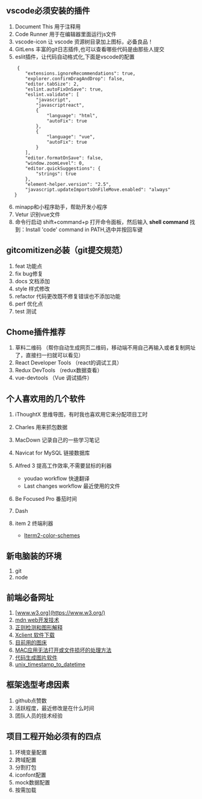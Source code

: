 ## vscode必须安装的插件
1. Document This 用于注释用
2. Code Runner 用于在编辑器里面运行js文件
3. vscode-icon 让 vscode 资源树目录加上图标，必备良品！
4. GitLens 丰富的git日志插件,也可以查看哪些代码是由那些人提交
5. eslit插件，让代码自动格式化,下面是vscode的配置

 ```
	 {
		"extensions.ignoreRecommendations": true,
		"explorer.confirmDragAndDrop": false,
		"editor.tabSize": 2,
		"eslint.autoFixOnSave": true,
		"eslint.validate": [
			"javascript",
			"javascriptreact",
			{
				"language": "html",
				"autoFix": true
			},
			{
				"language": "vue",
				"autoFix": true
			}
		],
		"editor.formatOnSave": false,
		"window.zoomLevel": 0,
		"editor.quickSuggestions": {
			"strings": true
		},
		"element-helper.version": "2.5",
		"javascript.updateImportsOnFileMove.enabled": "always"
	}
 ```

6. minapp和小程序助手，帮助开发小程序
7. Vetur 识别vue文件
8. 命令行启动 shift+command+p 打开命令面板，然后输入 **shell command** 找到：Install 'code' command in PATH,选中并按回车键


## gitcomitizen必装（git提交规范）

1. feat 功能点
2. fix bug修复
3. docs 文档添加
4. style 样式修改
5. refactor 代码更改既不修复错误也不添加功能
6. perf 优化点
7. test 测试

## Chome插件推荐

1. 草料二维码 （帮你自动生成网页二维码，移动端不用自己再输入或者复制网址了，直接扫一扫就可以看见）
2. React Developer Tools （react的调试工具）
3. Redux DevTools （redux数据查看）
4. vue-devtools （Vue 调试插件）


## 个人喜欢用的几个软件
1. iThoughtX 思维导图，有时我也喜欢用它来分配项目工时
2. Charles 用来抓包数据
3. MacDown 记录自己的一些学习笔记
4. Navicat for MySQL 链接数据库
5. Alfred 3 提高工作效率,不需要鼠标的利器

	* youdao workflow 快速翻译
	* Last changes workflow 最近使用的文件
6. Be Focused Pro 番茄时间
7. Dash 
8. item 2 终端利器

	* [Iterm2-color-schemes](https://iterm2colorschemes.com/)

## 新电脑装的环境
1. git
2. node

## 前端必备网址

1. [www.w3.org](https://www.w3.org/)
2. [mdn web开发技术](https://developer.mozilla.org/zh-CN/docs/Web)
3. [正则检测和图形解释](http://regexper.cn/#%2F%5B%5Cda-f%5D%7B2%7D%2Fgi)
4. [Xclient 软件下载](https://xclient.info/s/charles.html?_=4365bb5cf097dc2c135a57c2ce30b264)
5. [目前用的图床](https://imgchr.com/)
6. [MAC应用无法打开或文件损坏的处理方法
](https://xclient.info/a/74559ea2-7870-b992-ed53-52a9d988e382.html?nsukey=1hlX6TOIUmiZdkCU%2FxLom10hWKplOm1P9czIrymayfbbfBbdQES8kTb4JV2XRqqAVybvoJxv5WEK5l3ZNRzfS6SiEnHzxCRonqzykNDAqIQqJLwb7y%2Be8EOnqSla%2FBK6%2FUzgmZ2ivirQ72U%2Fjo7V%2BpDXwUMzFs%2BTGnizFNy7jEyX%2FhJJHTtdrTKhxT9mob6ycPMLNdEjdqsFZzZdBDXRGQ%3D%3D)
7. [代码生成图片软件](https://carbon.now.sh/)
8. [unix_timestamp_to_datetime](https://www.tools4noobs.com/online_tools/unix_timestamp_to_datetime/)

## 框架选型考虑因素

1. github点赞数
2. 活跃程度，最近修改是在什么时间
3. 团队人员的技术经验

## 项目工程开始必须有的四点

1. 环境变量配置
2. 跨域配置
3. 分割打包
4. iconfont配置
5. mock数据配置
6. 按需加载

